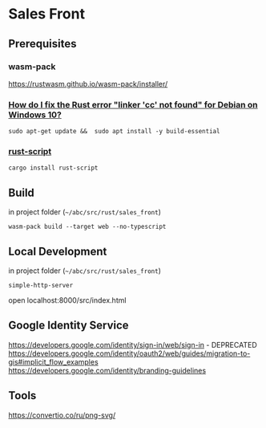 # Sales Front

## Prerequisites

### wasm-pack

https://rustwasm.github.io/wasm-pack/installer/

### [How do I fix the Rust error "linker 'cc' not found" for Debian on Windows 10?](https://stackoverflow.com/questions/52445961/how-do-i-fix-the-rust-error-linker-cc-not-found-for-debian-on-windows-10)

```
sudo apt-get update &&  sudo apt install -y build-essential
```

### [rust-script](https://rust-script.org/)

```
cargo install rust-script
```

## Build

in project folder (`~/abc/src/rust/sales_front`)

```
wasm-pack build --target web --no-typescript
```

## Local Development

in project folder (`~/abc/src/rust/sales_front`)

```
simple-http-server 
```

open localhost:8000/src/index.html

## Google Identity Service 

https://developers.google.com/identity/sign-in/web/sign-in - DEPRECATED
https://developers.google.com/identity/oauth2/web/guides/migration-to-gis#implicit_flow_examples
https://developers.google.com/identity/branding-guidelines

## Tools

https://convertio.co/ru/png-svg/
